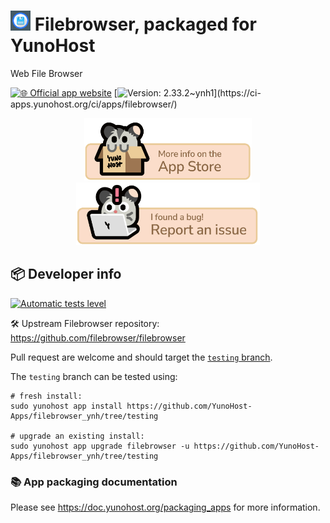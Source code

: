 <!--
N.B.: This README was automatically generated by <https://github.com/YunoHost/apps_tools/blob/main/readme_generator>
It shall NOT be edited by hand.
-->

<h1>
  <img src="https://raw.githubusercontent.com/YunoHost/apps/main/logos/filebrowser.png" width="32px" alt="Logo of Filebrowser">
  Filebrowser, packaged for YunoHost
</h1>

Web File Browser

[![🌐 Official app website](https://img.shields.io/badge/Official_app_website-darkgreen?style=for-the-badge)](https://filebrowser.org)
[![Version: 2.33.2~ynh1](https://img.shields.io/badge/Version-2.33.2~ynh1-rgba(0,150,0,1)?style=for-the-badge)](https://ci-apps.yunohost.org/ci/apps/filebrowser/)

<div align="center">
<a href="https://apps.yunohost.org/app/filebrowser"><img height="100px" src="https://github.com/YunoHost/yunohost-artwork/raw/refs/heads/main/badges/neopossum-badges/badge_more_info_on_the_appstore.svg"/></a>
<a href="https://github.com/YunoHost-Apps/filebrowser_ynh/issues"><img height="100px" src="https://github.com/YunoHost/yunohost-artwork/raw/refs/heads/main/badges/neopossum-badges/badge_report_an_issue.svg"/></a>
</div>

## 📦 Developer info

[![Automatic tests level](https://apps.yunohost.org/badge/cilevel/filebrowser)](https://ci-apps.yunohost.org/ci/apps/filebrowser/)

🛠️ Upstream Filebrowser repository: <https://github.com/filebrowser/filebrowser>

Pull request are welcome and should target the [`testing` branch](https://github.com/YunoHost-Apps/filebrowser_ynh/tree/testing).

The `testing` branch can be tested using:
```
# fresh install:
sudo yunohost app install https://github.com/YunoHost-Apps/filebrowser_ynh/tree/testing

# upgrade an existing install:
sudo yunohost app upgrade filebrowser -u https://github.com/YunoHost-Apps/filebrowser_ynh/tree/testing
```

### 📚 App packaging documentation

Please see <https://doc.yunohost.org/packaging_apps> for more information.